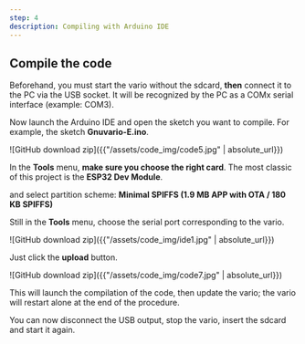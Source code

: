 ```yaml
---
step: 4
description: Compiling with Arduino IDE 
---
```


Compile the code
-----------------
Beforehand, you must start the vario without the sdcard, **then** connect it to the PC via the USB socket. It will be recognized by the PC as a COMx serial interface (example: COM3).

Now launch the Arduino IDE and open the sketch you want to compile. For example, the sketch **Gnuvario-E.ino**.

![GitHub download zip]({{"/assets/code_img/code5.jpg" | absolute_url}})

In the **Tools** menu, **make sure you choose the right card**. The most classic of this project is the **ESP32 Dev Module**.

and select partition scheme: **Minimal SPIFFS (1.9 MB APP with OTA / 180 KB SPIFFS)**

Still in the **Tools** menu, choose the serial port corresponding to the vario.

![GitHub download zip]({{"/assets/code_img/ide1.jpg" | absolute_url}})

Just click the **upload** button.

![GitHub download zip]({{"/assets/code_img/code7.jpg" | absolute_url}})

This will launch the compilation of the code, then update the vario; the vario will restart alone at the end of the procedure.

You can now disconnect the USB output, stop the vario, insert the sdcard and start it again.



